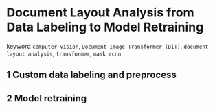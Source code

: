 # Document Layout Analysis from Data Labeling to Model Retraining
keyword ```computer vision```, ```Document image Transformer (DiT)```, ```document layout analysis```, ```transformer```, ```mask rcnn```
## 1 Custom data labeling and preprocess
## 2 Model retraining
